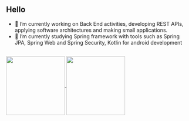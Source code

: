 ## Hello

- 🔭 I’m currently working on Back End activities, developing REST APIs, applying software architectures and making small applications.
- 🌱 I’m currently studying Spring framework with tools such as Spring JPA, Spring Web and Spring Security, Kotlin for android development

##

<a href="https://github.com/ViniciusSugawara">
  <img align="center" height="160em" src="https://github-readme-stats.vercel.app/api?username=ViniciusSugawara&theme=github_dark&show_icons=true" />
</a>
<a href="https://github.com/ViniciusSugawara">
  <img align="center" height="160em" src="https://github-readme-stats.vercel.app/api/top-langs/?username=ViniciusSugawara&theme=tokyonight" />
</a>
